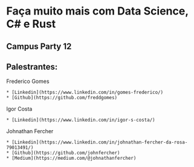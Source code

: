 # Faça muito mais com Data Science, C# e Rust
## Campus Party 12

## Palestrantes:

Frederico Gomes
    
    * [Linkedin](https://www.linkedin.com/in/gomes-frederico/)
    * [Github](https://github.com/freddgomes)

Igor Costa

    * [Linkedin](https://www.linkedin.com/in/igor-s-costa/)

Johnathan Fercher

    * [Linkedin](https://www.linkedin.com/in/johnathan-fercher-da-rosa-79013491/)
    * [Github](https://github.com/johnfercher)
    * [Medium](https://medium.com/@johnathanfercher)
